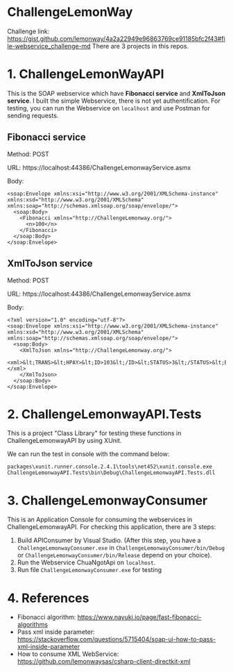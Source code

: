 # ChallengeLemonWay
Challenge link: https://gist.github.com/lemonway/4a2a22949e96863769ce91185bfc2f43#file-webservice_challenge-md
There are 3 projects in this repos.
# 1. ChallengeLemonWayAPI
This is the SOAP webservice which have **Fibonacci service** and **XmlToJson service**. I built the simple Webservice, there is not yet authentification.
For testing, you can run the Webservice on `localhost` and use Postman for sending requests. 
## Fibonacci service
Method: POST 

URL: https://localhost:44386/ChallengeLemonwayService.asmx

Body:
```
<soap:Envelope xmlns:xsi="http://www.w3.org/2001/XMLSchema-instance" xmlns:xsd="http://www.w3.org/2001/XMLSchema" xmlns:soap="http://schemas.xmlsoap.org/soap/envelope/">
  <soap:Body>
    <Fibonacci xmlns="http://ChallengeLemonway.org/">
      <n>100</n>
    </Fibonacci>
  </soap:Body>
</soap:Envelope>
```
## XmlToJson service
Method: POST 

URL: https://localhost:44386/ChallengeLemonwayService.asmx

Body:
```
<?xml version="1.0" encoding="utf-8"?>
<soap:Envelope xmlns:xsi="http://www.w3.org/2001/XMLSchema-instance" xmlns:xsd="http://www.w3.org/2001/XMLSchema" xmlns:soap="http://schemas.xmlsoap.org/soap/envelope/">
  <soap:Body>
    <XmlToJson xmlns="http://ChallengeLemonway.org/">
      <xml>&lt;TRANS>&lt;HPAY>&lt;ID>103&lt;/ID>&lt;STATUS>3&lt;/STATUS>&lt;EXTRA>&lt;IS3DS>0&lt;/IS3DS>&lt;AUTH>031183&lt;/AUTH>&lt;/EXTRA>&lt;INT_MSG/>&lt;MLABEL>501767XXXXXX6700&lt;/MLABEL>&lt;MTOKEN>project01&lt;/MTOKEN>&lt;/HPAY>&lt;/TRANS></xml>
    </XmlToJson>
  </soap:Body>
</soap:Envelope>
```
# 2. ChallengeLemonwayAPI.Tests
This is a project "Class Library" for testing these functions in ChallengeLemonwayAPI by using XUnit.

We can run the test in console with the command below:

```
packages\xunit.runner.console.2.4.1\tools\net452\xunit.console.exe ChallengeLemonwayAPI.Tests\bin\Debug\ChallengeLemonwayAPI.Tests.dll
```

# 3. ChallengeLemonwayConsumer
This is an Application Console for consuming the webservices in ChallengeLemonwayAPI.
For checking this application, there are 3 steps:
1. Build APIConsumer by Visual Studio. (After this step, you have a `ChallengeLemonwayConsumer.exe` in `ChallengeLemonwayConsumer/bin/Debug` or `ChallengeLemonwayConsumer/bin/Release` depend on your choice).
2. Run the Webservice ChuaNgotApi on `localhost`.
3. Run file `ChallengeLemonwayConsumer.exe` for testing

# 4. References
- Fibonacci algorithm: https://www.nayuki.io/page/fast-fibonacci-algorithms
- Pass xml inside parameter: https://stackoverflow.com/questions/5715404/soap-ui-how-to-pass-xml-inside-parameter
- How to consume XML WebService: https://github.com/lemonwaysas/csharp-client-directkit-xml
